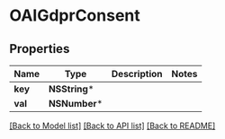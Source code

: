 # OAIGdprConsent

## Properties
Name | Type | Description | Notes
------------ | ------------- | ------------- | -------------
**key** | **NSString*** |  | 
**val** | **NSNumber*** |  | 

[[Back to Model list]](../README.md#documentation-for-models) [[Back to API list]](../README.md#documentation-for-api-endpoints) [[Back to README]](../README.md)


